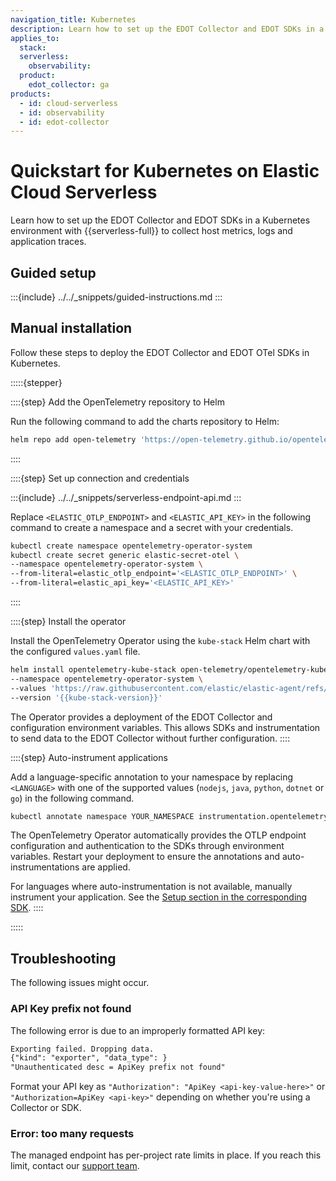 ```yaml
---
navigation_title: Kubernetes
description: Learn how to set up the EDOT Collector and EDOT SDKs in a Kubernetes environment with {{serverless-full}} to collect host metrics, logs and application traces.
applies_to:
  stack:
  serverless:
    observability:
  product:
    edot_collector: ga
products:
  - id: cloud-serverless
  - id: observability
  - id: edot-collector
---
```


# Quickstart for Kubernetes on Elastic Cloud Serverless

Learn how to set up the EDOT Collector and EDOT SDKs in a Kubernetes environment with {{serverless-full}} to collect host metrics, logs and application traces.

## Guided setup

:::{include} ../../_snippets/guided-instructions.md
:::

## Manual installation

Follow these steps to deploy the EDOT Collector and EDOT OTel SDKs in Kubernetes.

:::::{stepper}

::::{step} Add the OpenTelemetry repository to Helm

Run the following command to add the charts repository to Helm:

```bash
helm repo add open-telemetry 'https://open-telemetry.github.io/opentelemetry-helm-charts' --force-update
```
::::

::::{step} Set up connection and credentials

:::{include} ../../_snippets/serverless-endpoint-api.md
:::

Replace `<ELASTIC_OTLP_ENDPOINT>` and `<ELASTIC_API_KEY>` in the following command to create a namespace and a secret with your credentials.

```bash
kubectl create namespace opentelemetry-operator-system
kubectl create secret generic elastic-secret-otel \
--namespace opentelemetry-operator-system \
--from-literal=elastic_otlp_endpoint='<ELASTIC_OTLP_ENDPOINT>' \
--from-literal=elastic_api_key='<ELASTIC_API_KEY>'
```
::::

::::{step} Install the operator

Install the OpenTelemetry Operator using the `kube-stack` Helm chart with the configured `values.yaml` file.

```bash subs=true
helm install opentelemetry-kube-stack open-telemetry/opentelemetry-kube-stack \
--namespace opentelemetry-operator-system \
--values 'https://raw.githubusercontent.com/elastic/elastic-agent/refs/tags/v{{version.edot_collector}}/deploy/helm/edot-collector/kube-stack/managed_otlp/values.yaml' \
--version '{{kube-stack-version}}'
```

The Operator provides a deployment of the EDOT Collector and configuration environment variables. This allows SDKs and instrumentation to send data to the EDOT Collector without further configuration.
::::

::::{step} Auto-instrument applications

Add a language-specific annotation to your namespace by replacing `<LANGUAGE>` with one of the supported values (`nodejs`, `java`, `python`, `dotnet` or `go`) in the following command. 

```bash
kubectl annotate namespace YOUR_NAMESPACE instrumentation.opentelemetry.io/inject-<LANGUAGE>="opentelemetry-operator-system/elastic-instrumentation"
```

The OpenTelemetry Operator automatically provides the OTLP endpoint configuration and authentication to the SDKs through environment variables. Restart your deployment to ensure the annotations and auto-instrumentations are applied.

For languages where auto-instrumentation is not available, manually instrument your application. See the [Setup section in the corresponding SDK](/reference/edot-sdks/index.md).
::::

:::::

## Troubleshooting

The following issues might occur.

### API Key prefix not found

The following error is due to an improperly formatted API key:

```txt
Exporting failed. Dropping data.
{"kind": "exporter", "data_type": }
"Unauthenticated desc = ApiKey prefix not found"
```

Format your API key as `"Authorization": "ApiKey <api-key-value-here>"` or `"Authorization=ApiKey <api-key>"` depending on whether you're using a Collector or SDK.

### Error: too many requests

The managed endpoint has per-project rate limits in place. If you reach this limit, contact our [support team](https://support.elastic.co).
